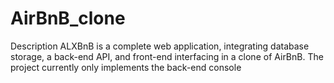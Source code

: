 # AirBnB_clone

Description
ALXBnB is a complete web application, integrating database storage, a back-end API, and front-end interfacing in a clone of AirBnB.
The project currently only implements the back-end console
